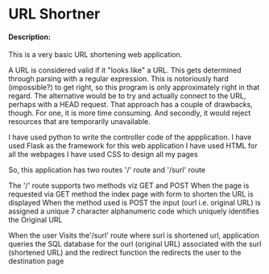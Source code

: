 # URL Shortner
#### Description:

This is a very basic URL shortening web application.

A URL is considered valid if it "looks like" a URL. This gets determined through parsing with a regular expression. This is notoriously hard (impossible?) to get right, so this program is only approximately right in that regard. The alternative would be to try and actually connect to the URL, perhaps with a HEAD request. That approach has a couple of drawbacks, though. For one, it is more time consuming. And secondly, it would reject resources that are temporarily unavailable.


I have used python to write the controller code of the appplication.
I have used Flask as the framework for this web application
I have used HTML for all the webpages
I have used CSS to design all my pages

So, this application has two routes
'/' route and '/surl' route

The '/' route supports two methods viz GET and POST
When the page is requested via GET method the index page with form to shorten the URL is displayed
When the method used is POST the input (ourl i.e. original URL) is assigned a unique 7 character alphanumeric code which uniquely identifies the Original URL

When the user Visits the'/surl' route where surl is shortened url, application queries the SQL database for the ourl (original URL) associated with the surl (shortened URL)
and the redirect function the redirects the user to the destination page
